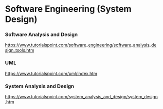 # Software Engineering (System Design)

### Software Analysis and Design
https://www.tutorialspoint.com/software_engineering/software_analysis_design_tools.htm

### UML
https://www.tutorialspoint.com/uml/index.htm

### System Analysis and Design
https://www.tutorialspoint.com/system_analysis_and_design/system_design.htm

